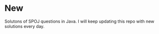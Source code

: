 # New
Solutons of SPOJ questions in  Java.
I will keep updating this repo with new solutions every day.

